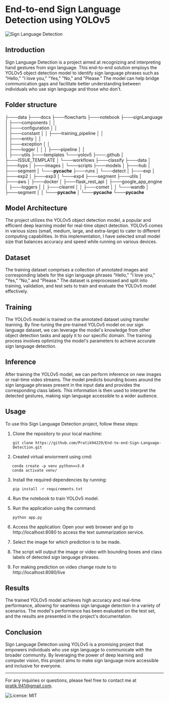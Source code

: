# End-to-end Sign Language Detection using YOLOv5

![Sign Language Detection](https://news.uga.edu/wp-content/uploads/2019/09/nonverbal-signals-810x486.jpg)

## Introduction

Sign Language Detection is a project aimed at recognizing and interpreting hand gestures from sign language. This end-to-end solution employs the YOLOv5 object detection model to identify sign language phrases such as "Hello," "I love you," "Yes," "No," and "Please." The model can help bridge communication gaps and facilitate better understanding between individuals who use sign language and those who don't.

## Folder structure

├───data
├───docs
├───flowcharts
├───notebook
├───signLanguage
│   ├───components
│   │   
│   ├───configuration
│   │  
│   ├───constant
│   │   ├───training_pipeline
│   │   
│   ├───entity
│   │   
│   ├───exception
│   │   
│   ├───logger
│   │ 
│   ├───pipeline
│   │  
│   ├───utils
├───templates
└───yolov5
    ├───.github
    │   ├───ISSUE_TEMPLATE
    │   └───workflows
    ├───classify
    ├───data
    │   ├───hyps
    │   ├───images
    │   └───scripts
    ├───models
    │   ├───hub
    │   ├───segment
    │   └───__pycache__
    ├───runs
    │   └───detect
    │       ├───exp
    │       ├───exp2
    │       ├───exp3
    │       └───exp4
    ├───segment
    ├───utils
    │   ├───aws
    │   ├───docker
    │   ├───flask_rest_api
    │   ├───google_app_engine
    │   ├───loggers
    │   │   ├───clearml
    │   │   ├───comet
    │   │   └───wandb
    │   ├───segment
    │   │   └───__pycache__
    │   └───__pycache__
    └───__pycache__


## Model Architecture

The project utilizes the YOLOv5 object detection model, a popular and efficient deep learning model for real-time object detection. YOLOv5 comes in various sizes (small, medium, large, and extra-large) to cater to different computing capabilities. In this implementation, I have selected small model size that balances accuracy and speed while running on various devices.

## Dataset

The training dataset comprises a collection of annotated images and corresponding labels for the sign language phrases "Hello," "I love you," "Yes," "No," and "Please." The dataset is preprocessed and split into training, validation, and test sets to train and evaluate the YOLOv5 model effectively.

## Training

The YOLOv5 model is trained on the annotated dataset using transfer learning. By fine-tuning the pre-trained YOLOv5 model on our sign language dataset, we can leverage the model's knowledge from other object detection tasks and apply it to our specific domain. The training process involves optimizing the model's parameters to achieve accurate sign language detection.

## Inference

After training the YOLOv5 model, we can perform inference on new images or real-time video streams. The model predicts bounding boxes around the sign language phrases present in the input data and provides the corresponding class labels. This information is then used to interpret the detected gestures, making sign language accessible to a wider audience.

## Usage

To use this Sign Language Detection project, follow these steps:

1. Clone the repository to your local machine:
   ```
   git clone https://github.com/Pratik94229/End-to-end-Sign-Language-Detection.git
   ```
2. Created virtual enviorment using cmd:
```
   conda create -p venv python==3.8
   conda activate venv/
```
3. Install the required dependencies by running:
   ```
   pip install -r requirements.txt
   ```

4. Run the notebook to train YOLOv5 model.

5. Run the application using the command:
   ```
   python app.py
   ```
6. Access the application: Open your web browser and go to http://localhost:8080 to access the text summarization service.

7. Select the image for which prediction is to be made.

8. The script will output the image or video with bounding boxes and class labels of detected sign language phrases.

9. For making prediction on video change route to to http://localhost:8080/live

## Results

The trained YOLOv5 model achieves high accuracy and real-time performance, allowing for seamless sign language detection in a variety of scenarios. The model's performance has been evaluated on the test set, and the results are presented in the project's documentation.

## Conclusion

Sign Language Detection using YOLOv5 is a promising project that empowers individuals who use sign language to communicate with the broader community. By leveraging the power of deep learning and computer vision, this project aims to make sign language more accessible and inclusive for everyone.

---

For any inquiries or questions, please feel free to contact me at pratik.941@gmail.com.

![License: MIT](https://img.shields.io/badge/License-MIT-yellow.svg)
